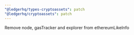 ```yaml
---
"@ledgerhq/types-cryptoassets": patch
"@ledgerhq/cryptoassets": patch
---
```


Remove node, gasTracker and explorer from ethereumLikeInfo
